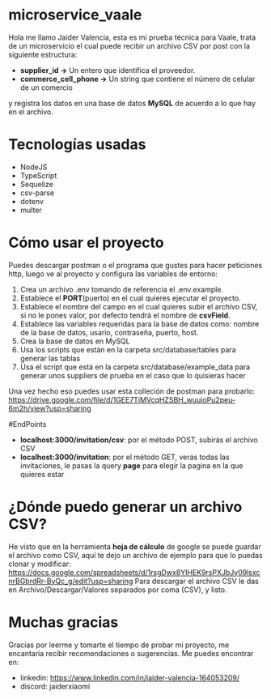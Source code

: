 # microservice_vaale
Hola me llamo Jaider Valencia, esta es mi prueba técnica para Vaale, trata de un microservicio el cual puede recibir un archivo CSV por post con la siguiente estructura:

- **supplier_id ->** Un entero que identifica el proveedor.
- **commerce_cell_phone ->** Un string que contiene el número de celular de
un comercio

y registra los datos en una base de datos **MySQL** de acuerdo a lo que hay en el archivo.


# Tecnologías usadas
- NodeJS
- TypeScript
- Sequelize
- csv-parse
- dotenv
- multer


# Cómo usar el proyecto
Puedes descargar postman o el programa que gustes para hacer peticiones http, luego ve al proyecto y configura las variables de entorno:
  1. Crea un archivo .env tomando de referencia el .env.example.
  2. Establece el **PORT**(puerto) en el cual quieres ejecutar el proyecto.
  3. Establece el nombre del campo en el cual quieres subir el archivo CSV, si no le pones valor, por defecto tendrá el nombre de **csvField**.
  4. Establece las variables requeridas para la base de datos como: nombre de la base de datos, usario, contraseña, puerto, host.
  5. Crea la base de datos en MySQL
  6. Usa los scripts que están en la carpeta src/database/tables para generar las tablas
  7. Usa el script que está en la carpeta src/database/example_data para generar unos suppliers de prueba en el caso que lo quisieras hacer

Una vez hecho eso puedes usar esta colleción de postman para probarlo: https://drive.google.com/file/d/1GEE7TiMVcqHZSBH_wuuioPu2peu-6m2h/view?usp=sharing

#EndPoints
- **localhost:3000/invitation/csv**: por el método POST, subirás el archivo CSV
- **localhost:3000/invitation**: por el método GET, verás todas las invitaciones, le pasas la query **page** para elegir la pagina en la que quieres estar

# ¿Dónde puedo generar un archivo CSV?
He visto que en la herramienta **hoja de cálculo** de google se puede guardar el archivo como CSV, aquí te dejo un archivo de ejemplo para que lo puedas clonar y modificar: https://docs.google.com/spreadsheets/d/1rsgDwx8YIHEK9rsPXJbJy09lsxcnrBGbrdRr-ByQc_g/edit?usp=sharing
Para descargar el archivo CSV le das en Archivo/Descargar/Valores separados por coma (CSV), y listo.

# Muchas gracias
Gracias por leerme y tomarte el tiempo de probar mi proyecto, me encantaría recibir recomendaciones o sugerencias. Me puedes encontrar en:
- linkedin: https://www.linkedin.com/in/jaider-valencia-164053209/
- discord: jaiderxiaomi

